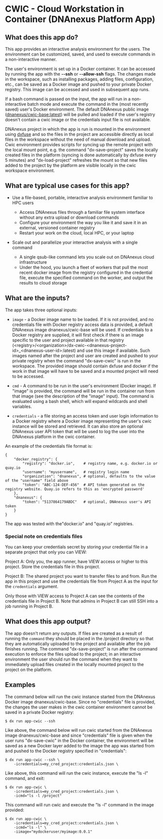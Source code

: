 # CWIC - Cloud Workstation in Container (DNAnexus Platform App)

## What does this app do?

This app provides an interactive analysis environment for the users. The environment can be customized, saved, and used to execute commands in a non-interactive manner.

The user's environment is set up in a Docker container. It can be accessed by running the app with the **--ssh** or **--allow-ssh** flags. The changes made in the workspace, such as installing packages, adding files, configuration, etc., can be saved as a Docker image and pushed to your private Docker registry. This image can be accessed and used in subsequent app runs.

If a bash command is passed on the input, the app will run in a non-interactive batch mode and execute the command in the (most recently saved) user's Docker environment. The default DNAnexus public image ([dnanexus/cwic-base:latest](https://hub.docker.com/r/dnanexus/cwic-base)) will be pulled and loaded if the user's registry doesn't contain a cwic image or the credentials input file is not available.

DNAnexus project in which the app is run is mounted in the environment using [dxfuse](https://github.com/dnanexus/dxfuse) and so the files in the project are accessible directly as local files in the workspace without the need of manual download and upload.  Cwic environment provides scripts for syncing up the remote project with the local mount point, e.g. the command "dx-save-project" saves the locally created files in the platform (syncing is done automatically by dxfuse every 5 minutes) and "dx-load-project" refreshes the mount so that new files added to the project by the platform are visible locally in the cwic workspace environment.

## What are typical use cases for this app?

* Use a file-based, portable, interactive analysis environment familiar to HPC users
  - Access DNAnexus files through a familiar file system interface without any extra upload or download commands
  - Configure your environment the way you like it and save it in an external, versioned container registry
  - Restart your work on the cloud, local HPC, or your laptop

* Scale out and parallelize your interactive analysis with a single command
  - A single qsub-like command lets you scale out on DNAnexus cloud infrastructure
  - Under the hood,  you launch a fleet of workers that pull the most recent docker image from the registry configured in the credential file, execute the specified command on the worker, and output the results to cloud storage


## What are the inputs?

The app takes three optional inputs:

* `image` - a Docker image name to be loaded. If it is not provided, and no credentials file with Docker registry access data is provided, a default DNAnexus image dnanexus/cwic-base will be used. If credentials to a Docker registry are supplied, it will first check if there is an image specific to the user and project available in that registry (&lt;registry&gt;/&lt;organization&gt;/dx-cwic-&lt;dnanexus-project-id&gt;\_&lt;dnanexus-user-id&gt;:latest) and use this image if available. Such images named after the project and user are created and pushed to your private registry when the command "dx-save-cwic" is run in the workspace. The provided image should contain dxfuse and docker if the work in that image will have to be saved and a mounted project will need to be accessed.

* `cmd` - A command to be run in the user's environment (Docker image). If "image" is provided, the command will be run in the container run from that image (see the description of the "image" input). The command is evaluated using a bash shell, which will expand wildcards and shell variables.

* `credentials` - a file storing an access token and user login information to a Docker registry where a Docker image representing the user's cwic instance will be stored and retrieved. It can also store an optional DNAnexus user API token that will be used to log the user into the DNAnexus platform in the cwic container.

An example of the credentials file format is:

```
{
    "docker_registry": {
        "registry": "docker.io",    # registry name, e.g. docker.io or quay.io
        "username": "myusername",   # registry login name
        "organization": "dnanexus", # optional, defaults to the value of the "username" field above
        "token": "ABC-124-DEF-456"  # API token generated on the registry website. Quay.io refers to this as 'encrypted password'
    },
    "dnanexus": {
        "token": "5137864179ABDC"   # optional, DNAnexus user's API token
    }
}
```

The app was tested with the"docker.io" and "quay.io" registries.

### Special note on credentials files

You can keep your credentials secret by storing your credential file in a separate project that only you can VIEW:

Project A: Only you, the app runner, have VIEW access or higher to this project. Store the credentials file in this project.

Project B: The shared project you want to transfer files to and from. Run the app in this project and use the credentials file from Project A as the input for the `credentials` argument.

Only those with VIEW access to Project A can see the contents of the credentials file in Project B. Note that admins in Project B can still SSH into a job running in Project B.

## What does this app output?

The app doesn't return any outputs. If files are created as a result of running the `command` they should be placed in the /project directory so that they are automatically uploaded to the project and available after the job finishes running. The command "dx-save-project" is run after the command execution to enforce the files upload to the project; in an interactive environment the user should run the command when they want to immediately upload files created in the locally mounted project to the project on the platform.

## Examples

The command below will run the cwic instance started from the DNAnexus Docker image dnanexus/cwic-base. Since no "credentials" file is provided, the changes the user makes in the cwic container environment cannot be saved in a private Docker registry:

```
$ dx run app-cwic --ssh
```

Like above, the command below will run cwic started from the DNAnexus image dnanexus/cwic-base and since "credentials" file is given when the user runs "dx-save-cwic" in the Docker container, the environment will be saved as a new Docker layer added to the image the app was started from and pushed to the Docker registry specified in "credentials":

```
$ dx run app-cwic --ssh \
    -icredentials=my_cred_project:credentials.json \
```

Like above, this command will run the cwic instance, execute the "ls -l" command, and exit:

```
$ dx run app-cwic \
    -icredentials=my_cred_project:credentials.json \
    -icmd="ls -l /project"
```

This command will run cwic and execute the "ls -l" command in the image provided:

```
$ dx run app-cwic \
    -icredentials=my_cred_project:credentials.json \
    -icmd="ls -l" \
    -iimage="mydockeruser/myimage:0.0.1"
```

